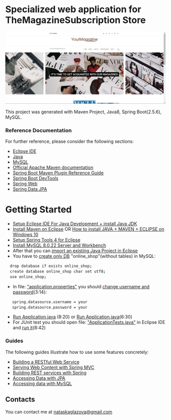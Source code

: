 # Specialized web application for TheMagazineSubscription Store
![Image alt](https://github.com/NataliaHlazova/image/raw/main/hello.jpg)

This project was generated with Maven Project, Java8, Spring Boot(2.5.6), MySQL.

### Reference Documentation
For further reference, please consider the following sections:

* [Eclipse IDE](https://www.eclipse.org/downloads/)
* [Java](https://www.oracle.com/java/technologies/downloads/)
* [MySQL](https://dev.mysql.com/downloads/installer/)
* [Official Apache Maven documentation](https://maven.apache.org/guides/index.html)
* [Spring Boot Maven Plugin Reference Guide](https://docs.spring.io/spring-boot/docs/2.5.6/maven-plugin/reference/html/)
* [Spring Boot DevTools](https://docs.spring.io/spring-boot/docs/2.5.6/reference/htmlsingle/#using-boot-devtools)
* [Spring Web](https://docs.spring.io/spring-boot/docs/2.5.6/reference/htmlsingle/#boot-features-developing-web-applications)
* [Spring Data JPA](https://docs.spring.io/spring-boot/docs/2.5.6/reference/htmlsingle/#boot-features-jpa-and-spring-data)

# Getting Started
* [Setup Eclipse IDE For Java Development + install Java JDK](https://www.youtube.com/watch?v=i8rjkre_RYw)
* [Install Maven on Eclipse](https://www.youtube.com/watch?v=2UilpPZi9hQ) OR [How to install JAVA + MAVEN + ECLIPSE on Windows 10](https://www.youtube.com/watch?v=9A425SE59SQ)
* [Setup Spring Tools 4 for Eclipse](https://www.youtube.com/watch?v=DKW6IlUrxG8)
* [Install MySQL 8.0.22 Server and Workbench](https://www.youtube.com/watch?v=OM4aZJW_Ojs)
* After that you can [import an existing Java Project in Eclipse](https://www.youtube.com/watch?v=R3k8S28pr1c)
* You have to [create only DB](https://www.youtube.com/watch?v=OnXB3ZRrOW0) "online_shop"(without tables) in MySQL:
```bash
  drop database if exists online_shop;
  create database online_shop char set utf8;
  use online_shop;
```
* In file: ["application.properties"](https://github.com/NataliaHlazova/cstd-hlazovanm-2122/blob/develop/project/src/main/resources/application.properties) you should [change username and password](https://www.youtube.com/watch?v=8mlM9s--xfw)(3:14):
```bash
   spring.datasource.username = your
   spring.datasource.password = your
```

* [Run Application.java](https://www.youtube.com/watch?v=LkZP74GKfvA) (8:20) or [Run Application.java](https://www.youtube.com/watch?v=8mlM9s--xfw)(6:30)
* For JUnit test you should open file: ["ApplicationTests.java"](https://github.com/NataliaHlazova/cstd-hlazovanm-2122/blob/develop/project/src/test/java/project/ApplicationTests.java) in Eclipse IDE and [run it](https://www.youtube.com/watch?v=tkzJsP7NP54)(8:42)

### Guides
The following guides illustrate how to use some features concretely:

* [Building a RESTful Web Service](https://spring.io/guides/gs/rest-service/)
* [Serving Web Content with Spring MVC](https://spring.io/guides/gs/serving-web-content/)
* [Building REST services with Spring](https://spring.io/guides/tutorials/bookmarks/)
* [Accessing Data with JPA](https://spring.io/guides/gs/accessing-data-jpa/)
* [Accessing data with MySQL](https://spring.io/guides/gs/accessing-data-mysql/)



## Contacts
You can contact me at 
nataskaglazova@gmail.com 